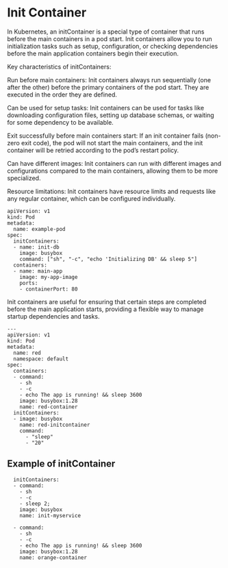# Init Container

In Kubernetes, an initContainer is a special type of container that runs before the main containers in a pod start. Init containers allow you to run initialization tasks such as setup, configuration, or checking dependencies before the main application containers begin their execution.

Key characteristics of initContainers:

Run before main containers: Init containers always run sequentially (one after the other) before the primary containers of the pod start. They are executed in the order they are defined.

Can be used for setup tasks: Init containers can be used for tasks like downloading configuration files, setting up database schemas, or waiting for some dependency to be available.

Exit successfully before main containers start: If an init container fails (non-zero exit code), the pod will not start the main containers, and the init container will be retried according to the pod’s restart policy.

Can have different images: Init containers can run with different images and configurations compared to the main containers, allowing them to be more specialized.

Resource limitations: Init containers have resource limits and requests like any regular container, which can be configured individually.


```
apiVersion: v1
kind: Pod
metadata:
  name: example-pod
spec:
  initContainers:
  - name: init-db
    image: busybox
    command: ["sh", "-c", "echo 'Initializing DB' && sleep 5"]
  containers:
  - name: main-app
    image: my-app-image
    ports:
    - containerPort: 80

```

Init containers are useful for ensuring that certain steps are completed before the main application starts, providing a flexible way to manage startup dependencies and tasks.

```
---
apiVersion: v1
kind: Pod
metadata:
  name: red
  namespace: default
spec:
  containers:
  - command:
    - sh
    - -c
    - echo The app is running! && sleep 3600
    image: busybox:1.28
    name: red-container
  initContainers:
  - image: busybox
    name: red-initcontainer
    command: 
      - "sleep"
      - "20"
```


## Example of initContainer

```
  initContainers:
  - command:
    - sh
    - -c
    - sleep 2;
    image: busybox
    name: init-myservice
```

```
  - command:
    - sh
    - -c
    - echo The app is running! && sleep 3600
    image: busybox:1.28
    name: orange-container
```


